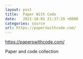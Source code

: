 ```yaml
---
layout: post
title:  Paper With Code
date:   2021-10-01 21:37:29 +0800
categories: source
url: https://paperswithcode.com/
---
```


https://paperswithcode.com/

Paper and code collection
